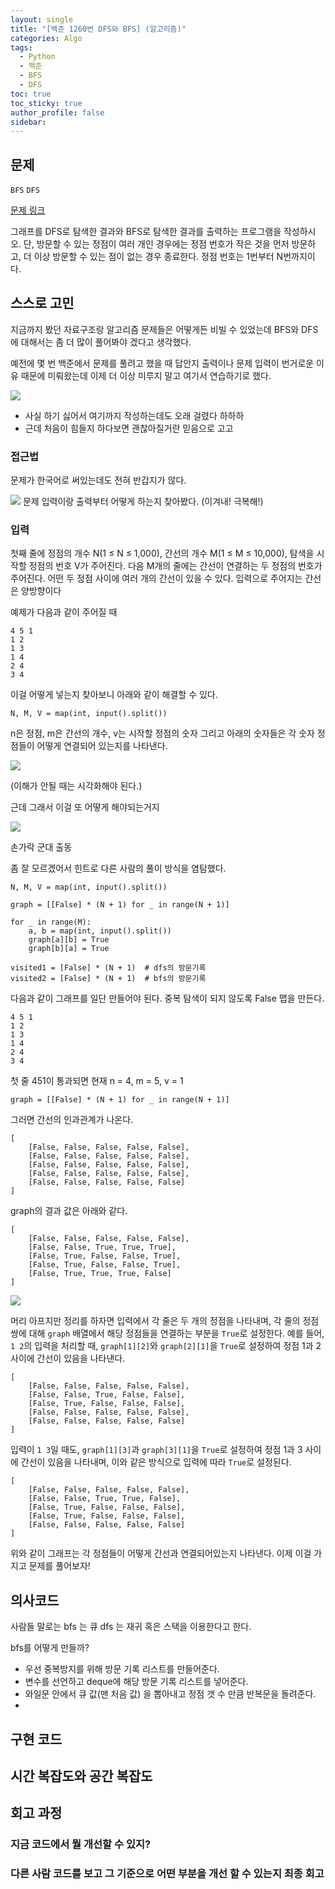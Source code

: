 ```yaml
---
layout: single
title: "[백준 1260번 DFS와 BFS] (알고리즘)"
categories: Algo
tags:
  - Python
  - 백준
  - BFS
  - DFS
toc: true
toc_sticky: true
author_profile: false
sidebar:
---
```


## 문제

`BFS` `DFS`



[문제 링크](https://www.acmicpc.net/problem/1260)

그래프를 DFS로 탐색한 결과와 BFS로 탐색한 결과를 출력하는 프로그램을 작성하시오. 단, 방문할 수 있는 정점이 여러 개인 경우에는 정점 번호가 작은 것을 먼저 방문하고, 더 이상 방문할 수 있는 점이 없는 경우 종료한다. 정점 번호는 1번부터 N번까지이다.
## 스스로 고민

지금까지 봤던 자료구조랑 알고리즘 문제들은 어떻게든 비빌 수 있었는데 BFS와 DFS에 대해서는 좀 더 많이 풀어봐야 겠다고 생각했다.     

예전에 몇 번 백준에서 문제를 풀려고 했을 때 답안지 출력이나 문제 입력이 번거로운 이유 때문에 미뤄왔는데 이제 더 이상 미루지 말고 여기서 연습하기로 했다.

![](https://media2.giphy.com/media/l0MYzAwMPl8s0jtSg/giphy.gif?cid=ecf05e47tmgqhb8tuanrf7v8r5xg1smrjz5ddy86hwxoyq92&ep=v1_gifs_search&rid=giphy.gif&ct=g)

- 사실 하기 싫어서 여기까지 작성하는데도 오래 걸렸다 하하하
- 근데 처음이 힘들지 하다보면 괜찮아질거란 믿음으로 고고
### 접근법

문제가 한국어로 써있는데도 전혀 반갑지가 않다.

![](https://media3.giphy.com/media/mCRJDo24UvJMA/giphy.gif?cid=ecf05e47khdqhiqeokj7n5qnbyizgqsathgjmyol1g9wb2qi&ep=v1_gifs_search&rid=giphy.gif&ct=g)
문제 입력이랑 출력부터 어떻게 하는지 찾아봤다.
(이겨내! 극복해!)

### 입력

첫째 줄에 정점의 개수 N(1 ≤ N ≤ 1,000), 간선의 개수 M(1 ≤ M ≤ 10,000), 탐색을 시작할 정점의 번호 V가 주어진다. 다음 M개의 줄에는 간선이 연결하는 두 정점의 번호가 주어진다. 어떤 두 정점 사이에 여러 개의 간선이 있을 수 있다. 입력으로 주어지는 간선은 양방향이다

예제가 다음과 같이 주어질 때
```
4 5 1
1 2
1 3
1 4
2 4
3 4
```

이걸 어떻게 넣는지 찾아보니 아래와 같이 해결할 수 있다.

```
N, M, V = map(int, input().split())
```

n은 정점,  m은 간선의 개수, v는 시작할 정점의 숫자
그리고 아래의 숫자들은 각 숫자 정점들이 어떻게 연결되어 있는지를 나타낸다.

![](https://i.imgur.com/aZKw9m1.png)

(이해가 안될 때는 시각화해야 된다.)

근데 그래서 이걸 또 어떻게 해야되는거지

![](https://media0.giphy.com/media/9CffOPMLx0Hf2/giphy.gif?cid=ecf05e47cb3du3n260iran13a7lvtgps7xps6dwj99ug997k&ep=v1_gifs_search&rid=giphy.gif&ct=g)

손가락 군대 출동

좀 잘 모르겠어서 힌트로 다른 사람의 풀이 방식을 염탐했다.

```
N, M, V = map(int, input().split())

graph = [[False] * (N + 1) for _ in range(N + 1)]

for _ in range(M):
    a, b = map(int, input().split())
    graph[a][b] = True
    graph[b][a] = True

visited1 = [False] * (N + 1)  # dfs의 방문기록
visited2 = [False] * (N + 1)  # bfs의 방문기록
```

다음과 같이 그래프를 일단 만들어야 된다.
중복 탐색이 되지 않도록 False 맵을 만든다.     

```
4 5 1
1 2
1 3
1 4
2 4
3 4
```

첫 줄 451이 통과되면
현재 n = 4,  m = 5, v = 1

```
graph = [[False] * (N + 1) for _ in range(N + 1)]
```

그러면 간선의 인과관계가 나온다.

```
[
	[False, False, False, False, False],
	[False, False, False, False, False],
	[False, False, False, False, False],
	[False, False, False, False, False],
	[False, False, False, False, False]
]
```


graph의 결과 값은 아래와 같다.

```
[
	[False, False, False, False, False],
	[False, False, True, True, True],
	[False, True, False, False, True],
	[False, True, False, False, True],
	[False, True, True, True, False]
]
```

![](https://media1.giphy.com/media/ah7KwjMNJlhtK/giphy.gif?cid=ecf05e47t27t8pbwaiy19gsln9n0o5newr9ylt50uzjuw6us&ep=v1_gifs_related&rid=giphy.gif&ct=g)

머리 아프지만 정리를 하자면 입력에서 각 줄은 두 개의 정점을 나타내며, 각 줄의 정점 쌍에 대해 `graph` 배열에서 해당 정점들을 연결하는 부분을 `True`로 설정한다. 예를 들어, `1 2`의 입력을 처리할 때, `graph[1][2]`와 `graph[2][1]`을 `True`로 설정하여 정점 1과 2 사이에 간선이 있음을 나타낸다.       

```
[
	[False, False, False, False, False],
	[False, False, True, False, False],
	[False, True, False, False, False],
	[False, False, False, False, False],
	[False, False, False, False, False]
]
```

입력이 `1 3`일 때도, `graph[1][3]`과 `graph[3][1]`을 `True`로 설정하여 정점 1과 3 사이에 간선이 있음을 나타내며, 이와 같은 방식으로 입력에 따라 `True`로 설정된다.

```
[
	[False, False, False, False, False],
	[False, False, True, True, False],
	[False, True, False, False, False],
	[False, True, False, False, False],
	[False, False, False, False, False]
]
```

위와 같이 그래프는 각 정점들이 어떻게 간선과 연결되어있는지 나타낸다.
이제 이걸 가지고 문제를 풀어보자!
## 의사코드

사람들 말로는 bfs 는 큐 dfs 는 재귀 혹은 스택을 이용한다고 한다.

bfs를 어떻게 만들까?
- 우선 중복방지를 위해 방문 기록 리스트를 만들어준다.
- 변수를 선언하고 deque에 해당 방문 기록 리스트를 넣어준다.
- 와일문 안에서 큐 값(맨 처음 값) 을 뽑아내고 정점 갯 수 만큼 반복문을 돌려준다.
- 




## 구현 코드

## 시간 복잡도와 공간 복잡도

## 회고 과정

### 지금 코드에서 뭘 개선할 수 있지?

### 다른 사람 코드를 보고 그 기준으로 어떤 부분을 개선 할 수 있는지 최종 회고
